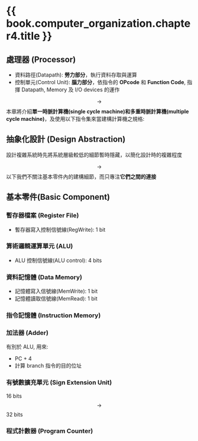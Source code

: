 # {{ book.computer_organization.chapter4.title }}
<!-- toc -->

## 處理器 (Processor)
- 資料路徑(Datapath): **勞力部分**，執行資料存取與運算
- 控制單元(Control Unit): **腦力部分**，依指令的 **OPcode** 和 **Function Code**, 指揮 Datapath, Memory 及 I/O devices 的運作

$$ \rightarrow $$ 本章將介紹**單一時脈計算機(single cycle machine)**和**多重時脈計算機(multiple cycle machine)**，及使用以下指令集來當建構計算機之規格:


## 抽象化設計 (Design Abstraction)
設計複雜系統時先將系統層級較低的細節暫時隱藏，以簡化設計時的複雜程度

$$ \rightarrow $$ 以下我們不關注基本零件內的建構細節，而只專注**它們之間的連接**

## 基本零件(Basic Component)

### 暫存器檔案 (Register File)
- 暫存器寫入控制信號線(RegWrite): 1 bit



### 算術邏輯運算單元 (ALU)
- ALU 控制信號線(ALU control): 4 bits



### 資料記憶體 (Data Memory)
- 記憶體寫入信號線(MemWrite): 1 bit
- 記憶體讀取信號線(MemRead): 1 bit



### 指令記憶體 (Instruction Memory)

### 加法器 (Adder)
有別於 ALU, 用來:
- PC + 4
- 計算 branch 指令的目的位址



### 有號數擴充單元 (Sign Extension Unit)
16 bits $$ \rightarrow $$ 32 bits

### 程式計數器 (Program Counter)

